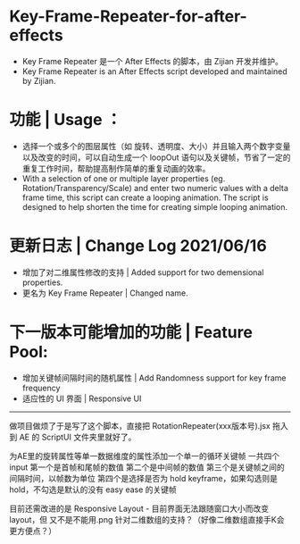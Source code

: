# Key-Frame-Repeater-for-after-effects

- Key Frame Repeater 是一个 After Effects 的脚本，由 Zijian 开发并维护。
- Key Frame Repeater is an After Effects script developed and maintained by Zijian. 

# 功能 | Usage ：
- 选择一个或多个的图层属性（如 旋转、透明度、大小）并且输入两个数字变量以及改变的时间，可以自动生成一个 loopOut 语句以及关键帧，节省了一定的重复工作时间，帮助提高制作简单的重复动画的效率。
- With a selection of one or multiple layer properties (eg. Rotation/Transparency/Scale) and enter two numeric values with a delta frame time, this script can create a looping animation. The script is designed to help shorten the time for creating simple looping animation. 

# 更新日志 | Change Log  2021/06/16
- 增加了对二维属性修改的支持 | Added support for two demensional properties.
- 更名为 Key Frame Repeater | Changed name.

# 下一版本可能增加的功能 | Feature Pool:
- 增加关键帧间隔时间的随机属性 | Add Randomness support for key frame frequency
- 适应性的 UI 界面 | Responsive UI

**************************************************************************

做项目做烦了于是写了这个脚本，直接把 RotationRepeater(xxx版本号).jsx 拖入到 AE 的 ScriptUI 文件夹里就好了。

为AE里的旋转属性等单一数据维度的属性添加一个单一的循环关键帧
一共四个input
    第一个是首帧和尾帧的数值
    第二个是中间帧的数值
    第三个是关键帧之间的间隔时间，以帧数为单位
    第四个是选择是否为 hold keyframe，如果勾选则是 hold，不勾选是默认的没有 easy ease 的关键帧

目前还需改进的是
    Responsive Layout - 目前界面无法跟随窗口大小而改变layout，但 又不是不能用.png
    针对二维数组的支持？（好像二维数组直接手K会更方便点？）

